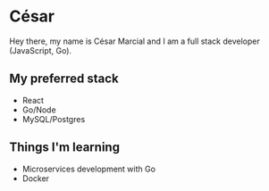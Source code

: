# César

Hey there, my name is César Marcial and I am a full stack developer (JavaScript, Go).

## My preferred stack
- React
- Go/Node
- MySQL/Postgres

## Things I'm learning
- Microservices development with Go
- Docker
